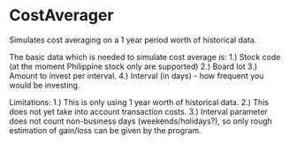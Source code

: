 CostAverager
============

Simulates cost averaging on a 1 year period worth of historical data.

The basic data which is needed to simulate cost average is:
1.) Stock code (at the moment Philippine stock only are supported)
2.) Board lot
3.) Amount to invest per interval.
4.) Interval (in days) - how frequent you would be investing.

Limitations:
1.) This is only using 1 year worth of historical data.
2.) This does not yet take into account transaction costs.
3.) Interval parameter does not count non-business days (weekends/holidays?), so only rough estimation of gain/loss can be given by the program.
